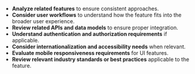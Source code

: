 - **Analyze related features** to ensure consistent approaches.
- **Consider user workflows** to understand how the feature fits into the broader user experience.
- **Review related APIs and data models** to ensure proper integration.
- **Understand authentication and authorization requirements** if applicable.
- **Consider internationalization and accessibility needs** when relevant.
- **Evaluate mobile responsiveness requirements** for UI features.
- **Review relevant industry standards or best practices** applicable to the feature. 